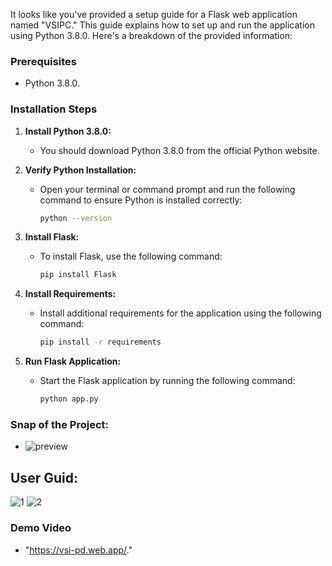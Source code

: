 It looks like you've provided a setup guide for a Flask web application named "VSIPC." This guide explains how to set up and run the application using Python 3.8.0. Here's a breakdown of the provided information:

### Prerequisites
- Python 3.8.0.

### Installation Steps
1. **Install Python 3.8.0:**
   - You should download Python 3.8.0 from the official Python website.

2. **Verify Python Installation:**
   - Open your terminal or command prompt and run the following command to ensure Python is installed correctly:
     ```bash
     python --version
     ```

3. **Install Flask:**
   - To install Flask, use the following command:
     ```bash
     pip install Flask
     ```

4. **Install Requirements:**
   - Install additional requirements for the application using the following command:
     ```bash
     pip install -r requirements
     ```

5. **Run Flask Application:**
   - Start the Flask application by running the following command:
     ```bash
     python app.py
     ```

### Snap of the Project:
- ![preview](https://github.com/Elanchezhian2712/VSIPC/assets/122656808/36a633e8-b282-4440-9654-f7ef48f50777)

## User Guid:
![1](https://github.com/Elanchezhian2712/VSIPC/assets/122656808/cecd355c-72d7-4c53-ba93-ab829f0755cc)
![2](https://github.com/Elanchezhian2712/VSIPC/assets/122656808/0e75188b-6d9b-4911-add0-c9f5eba39d35)


### Demo Video
-  "https://vsi-pd.web.app/."

